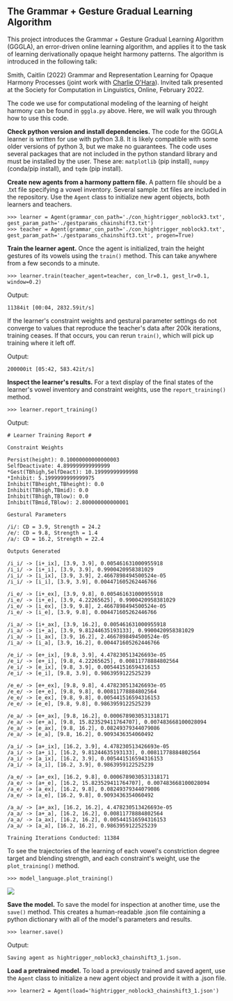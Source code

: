## The Grammar + Gesture Gradual Learning Algorithm

This project introduces the Grammar + Gesture Gradual Learning Algorithm (GGGLA), an error-driven online learning algorithm, and applies it to the task of learning derivationally opaque height harmony patterns. The algorithm is introduced in the following talk:

Smith, Caitlin (2022) Grammar and Representation Learning for Opaque Harmony Processes (joint work with [Charlie O'Hara](https://charlieohara.github.io/)). Invited talk presented at the Society for Computation in Linguistics, Online, February 2022.

The code we use for computational modeling of the learning of height harmony can be found in `gggla.py` above. Here, we will walk you through how to use this code.

**Check python version and install dependencies.** The code for the GGGLA learner is written for use with python 3.8. It is likely compatible with some older versions of python 3, but we make no guarantees. The code uses several packages that are not included in the python standard library and must be installed by the user. These are: `matplotlib` (pip install), `numpy` (conda/pip install), and `tqdm` (pip install).

**Create new agents from a harmony pattern file.** A pattern file should be a .txt file specifying a vowel inventory. Several sample .txt files are included in the repository. Use the `Agent` class to initialize new agent objects, both learners and teachers.

```
>>> learner = Agent(grammar_con_path='./con_hightrigger_noblock3.txt', gest_param_path='./gestparams_chainshift3.txt')
>>> teacher = Agent(grammar_con_path='./con_hightrigger_noblock3.txt', gest_param_path='./gestparams_chainshift3.txt', progen=True)
```
**Train the learner agent.** Once the agent is initialized, train the height gestures of its vowels using the `train()` method. This can take anywhere from a few seconds to a minute.

`>>> learner.train(teacher_agent=teacher, con_lr=0.1, gest_lr=0.1, window=0.2)`

Output:

`11384it [00:04, 2832.59it/s]`

If the learner's constraint weights and gestural parameter settings do not converge to values that reproduce the teacher's data after 200k iterations, training ceases. If that occurs, you can rerun `train()`, which will pick up training where it left off.

Output:

`200000it [05:42, 583.42it/s]`

**Inspect the learner's results.** For a text display of the final states of the learner's vowel inventory and constraint weights, use the `report_training()` method.

`>>> learner.report_training()`

Output:
```
# Learner Training Report #

Constraint Weights

Persist(height): 0.10000000000000003
SelfDeactivate: 4.899999999999999
*Gest(TBhigh,SelfDeact): 10.19999999999998
*Inhibit: 5.1999999999999975
Inhibit(TBheight,TBheight): 0.0
Inhibit(TBhigh,TBmid): 0.0
Inhibit(TBhigh,TBlow): 0.0
Inhibit(TBmid,TBlow): 2.800000000000001

Gestural Parameters

/i/: CD = 3.9, Strength = 24.2
/e/: CD = 9.8, Strength = 1.4
/a/: CD = 16.2, Strength = 22.4

Outputs Generated

/i_i/ -> [i+_ix], [3.9, 3.9], 0.005461631000955918
/i_i/ -> [i+_i], [3.9, 3.9], 0.9900420958381029
/i_i/ -> [i_ix], [3.9, 3.9], 2.4667898494500524e-05
/i_i/ -> [i_i], [3.9, 3.9], 0.004471605262446766

/i_e/ -> [i+_ex], [3.9, 9.8], 0.005461631000955918
/i_e/ -> [i+_e], [3.9, 4.22265625], 0.9900420958381029
/i_e/ -> [i_ex], [3.9, 9.8], 2.4667898494500524e-05
/i_e/ -> [i_e], [3.9, 9.8], 0.004471605262446766

/i_a/ -> [i+_ax], [3.9, 16.2], 0.005461631000955918
/i_a/ -> [i+_a], [3.9, 9.81244635193133], 0.9900420958381029
/i_a/ -> [i_ax], [3.9, 16.2], 2.4667898494500524e-05
/i_a/ -> [i_a], [3.9, 16.2], 0.004471605262446766

/e_i/ -> [e+_ix], [9.8, 3.9], 4.478230513426693e-05
/e_i/ -> [e+_i], [9.8, 4.22265625], 0.00811778884802564
/e_i/ -> [e_ix], [9.8, 3.9], 0.005441516594316153
/e_i/ -> [e_i], [9.8, 3.9], 0.9863959122525239

/e_e/ -> [e+_ex], [9.8, 9.8], 4.478230513426693e-05
/e_e/ -> [e+_e], [9.8, 9.8], 0.00811778884802564
/e_e/ -> [e_ex], [9.8, 9.8], 0.005441516594316153
/e_e/ -> [e_e], [9.8, 9.8], 0.9863959122525239

/e_a/ -> [e+_ax], [9.8, 16.2], 0.0006789030531318171
/e_a/ -> [e+_a], [9.8, 15.823529411764707], 0.007483668100028094
/e_a/ -> [e_ax], [9.8, 16.2], 0.08249379344079086
/e_a/ -> [e_a], [9.8, 16.2], 0.9093436354060492

/a_i/ -> [a+_ix], [16.2, 3.9], 4.478230513426693e-05
/a_i/ -> [a+_i], [16.2, 9.81244635193133], 0.00811778884802564
/a_i/ -> [a_ix], [16.2, 3.9], 0.005441516594316153
/a_i/ -> [a_i], [16.2, 3.9], 0.9863959122525239

/a_e/ -> [a+_ex], [16.2, 9.8], 0.0006789030531318171
/a_e/ -> [a+_e], [16.2, 15.823529411764707], 0.007483668100028094
/a_e/ -> [a_ex], [16.2, 9.8], 0.08249379344079086
/a_e/ -> [a_e], [16.2, 9.8], 0.9093436354060492

/a_a/ -> [a+_ax], [16.2, 16.2], 4.478230513426693e-05
/a_a/ -> [a+_a], [16.2, 16.2], 0.00811778884802564
/a_a/ -> [a_ax], [16.2, 16.2], 0.005441516594316153
/a_a/ -> [a_a], [16.2, 16.2], 0.9863959122525239

Training Iterations Conducted: 11384
```

To see the trajectories of the learning of each vowel's constriction degree target and blending strength, and each constraint's weight, use the `plot_training()` method.

`>>> model_language.plot_training()`

![](https://caitlinsmith14.github.io/resource/trajectories.png)

**Save the model.** To save the model for inspection at another time, use the `save()` method. This creates a human-readable .json file containing a python dictionary with all of the model's parameters and results.

`>>> learner.save()`

Output:

`Saving agent as hightrigger_noblock3_chainshift3_1.json.`

**Load a pretrained model.** To load a previously trained and saved agent, use the `Agent` class to initialize a new agent object and provide it with a .json file.

`>>> learner2 = Agent(load='hightrigger_noblock3_chainshift3_1.json')`